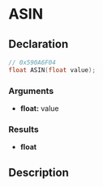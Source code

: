 # ASIN

## Declaration
```cpp
// 0x590A6F04
float ASIN(float value);
```

### Arguments
- **float:** value

### Results
- **float**

## Description
